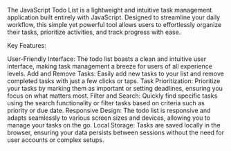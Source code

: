 The JavaScript Todo List is a lightweight and intuitive task management application built entirely with JavaScript. Designed to streamline your daily workflow, this simple yet powerful tool allows users to effortlessly organize their tasks, prioritize activities, and track progress with ease.

Key Features:

User-Friendly Interface: The todo list boasts a clean and intuitive user interface, making task management a breeze for users of all experience levels.
Add and Remove Tasks: Easily add new tasks to your list and remove completed tasks with just a few clicks or taps.
Task Prioritization: Prioritize your tasks by marking them as important or setting deadlines, ensuring you focus on what matters most.
Filter and Search: Quickly find specific tasks using the search functionality or filter tasks based on criteria such as priority or due date.
Responsive Design: The todo list is responsive and adapts seamlessly to various screen sizes and devices, allowing you to manage your tasks on the go.
Local Storage: Tasks are saved locally in the browser, ensuring your data persists between sessions without the need for user accounts or complex setups.
